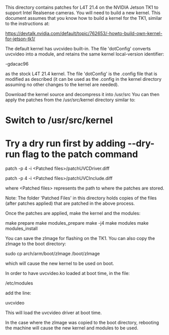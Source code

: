 This directory contains patches for L4T 21.4 on the NVIDIA Jetson TK1 
to support Intel Realsense cameras. You will need to build a new kernel. 
This document assumes that you know how to build a kernel for the TK1, similar to the instructions at:

https://devtalk.nvidia.com/default/topic/762653/-howto-build-own-kernel-for-jetson-tk1/

The default kernel has uvcvideo built-in. The file 'dotConfig' converts uvcvideo into a module, and retains the same kernel local-version identifier:

-gdacac96

as the stock L4T 21.4 kernel. The file 'dotConfig' is the .config file that is modified
as described (it can be used as the .config in the kernel directory assuming no other 
changes to the kernel are needed).

Download the kernel source and decompress it into /usr/src
You can then apply the patches from the /usr/src/kernel directory similar to:

 # Switch to /usr/src/kernel
 
 # Try a dry run first by adding --dry-run flag to the patch command
 
patch -p 4 -i \<Patched files\>/patchUVCDriver.diff

patch -p 4 -i \<Patched files\>/patchUVCInclude.diff

where \<Patched files\> represents the path to where the patches are stored. 

Note: The folder 'Patched Files' in this directory holds copies of the files
(after patches applied) that are patched in the above process.

Once the patches are applied, make the kernel and the modules:

make prepare
make modules_prepare
make -j4
make modules
make modules_install

You can save the zImage for flashing on the TK1. You can also copy the zImage
to the boot directory:

sudo cp arch/arm/boot/zImage /boot/zImage

which will cause the new kernel to be used on boot. 

In order to have uvcvideo.ko loaded at boot time, in the file:

/etc/modules

add the line: 

uvcvideo

This will load the uvcvideo driver at boot time.

In the case where the zImage was copied to the boot directory, rebooting the machine
will cause the new kernel and modules to be used.



